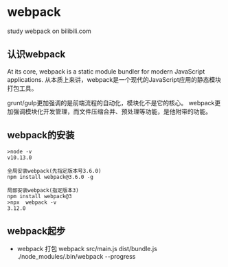 # webpack
study webpack on bilibili.com

## 认识webpack
At its core, webpack is a static module bundler for modern JavaScript applications.
从本质上来讲，webpack是一个现代的JavaScript应用的静态模块打包工具。

grunt/gulp更加强调的是前端流程的自动化，模块化不是它的核心。
webpack更加强调模块化开发管理，而文件压缩合并、预处理等功能，是他附带的功能。

## webpack的安装
```
>node -v
v10.13.0

全局安装webpack(先指定版本号3.6.0)
npm install webpack@3.6.0 -g

局部安装webpack(指定版本3)
npm install webpack@3
>npx  webpack -v
3.12.0

```

## webpack起步
+ webpack 打包
webpack src/main.js dist/bundle.js
./node_modules/.bin/webpack --progress





